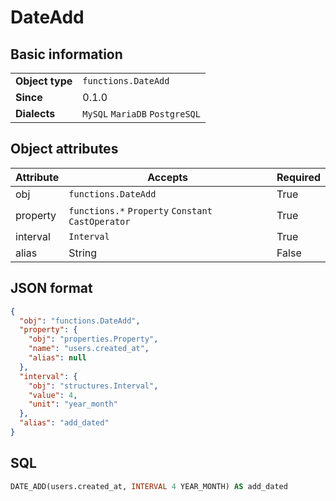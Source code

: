 # DateAdd

## Basic information

|                 |                                |
|-----------------|--------------------------------|
| **Object type** | `functions.DateAdd`            |
| **Since**       | 0.1.0                          |
| **Dialects**    | `MySQL` `MariaDB` `PostgreSQL` |

## Object attributes

| Attribute       | Accepts                                                  | Required |
|-----------------|----------------------------------------------------------|----------|
| obj             | `functions.DateAdd`                                      | True     |
| property        | `functions.*` `Property` `Constant` `CastOperator`       | True     |
| interval        | `Interval`                                               | True     |
| alias           | String                                                   | False    |

## JSON format

```json
{
  "obj": "functions.DateAdd",
  "property": {
    "obj": "properties.Property",
    "name": "users.created_at",
    "alias": null
  },
  "interval": {
    "obj": "structures.Interval",
    "value": 4,
    "unit": "year_month"
  },
  "alias": "add_dated"
}
```

## SQL

```sql
DATE_ADD(users.created_at, INTERVAL 4 YEAR_MONTH) AS add_dated
```
